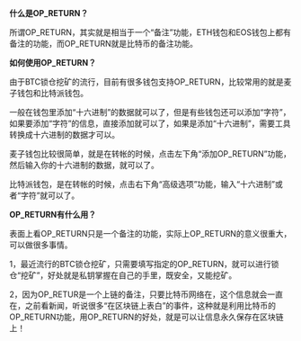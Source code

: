 **什么是OP_RETURN？**



所谓OP_RETURN，其实就是相当于一个“备注”功能，ETH钱包和EOS钱包上都有备注的功能，而OP_RETURN就是比特币的备注功能。





**如何使用OP_RETURN？**



由于BTC锁仓挖矿的流行，目前有很多钱包支持OP_RETURN，比较常用的就是麦子钱包和比特派钱包。



一般在钱包里添加“十六进制”的数据就可以了，但是有些钱包还可以添加“字符”，如果要添加“字符”的信息，直接添加就可以了，如果是添加“十六进制”，需要工具转换成十六进制的数据才可以。



麦子钱包比较很简单，就是在转帐的时候，点击左下角“添加OP_RETURN”功能，然后输入你的十六进制的数据，就可以了。



比特派钱包，是在转帐的时候，点击右下角“高级选项”功能，输入“十六进制”或者“字符”就可以了。





**OP_RETURN有什么用？**



表面上看OP_RETURN只是一个备注的功能，实际上OP_RETURN的意义很重大，可以做很多事情。



1，最近流行的BTC锁仓挖矿，只需要填写指定的OP_RETURN，就可以进行锁仓“挖矿”，好处就是私钥掌握在自己的手里，既安全，又能挖矿。



2，因为OP_RETUR是一个上链的备注，只要比特币网络在，这个信息就会一直在，之前看新闻，听说很多“在区块链上表白”的事件，这种就是利用比特币的OP_RETURN功能，用OP_RETURN的好处，就是可以让信息永久保存在区块链上！
